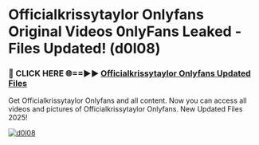 # Officialkrissytaylor Onlyfans Original Videos 0nlyFans Leaked - Files Updated! (d0l08)

<h3>🔴 CLICK HERE 🌐==►► <a href="https://tinyurl.com/ehrbuxhb" rel="nofollow">Officialkrissytaylor Onlyfans Updated Files</a></h3>

Get Officialkrissytaylor Onlyfans and all content. Now you can access all videos and pictures of Officialkrissytaylor Onlyfans. New Updated Files 2025!

[![d0l08](https://i.imgur.com/lVYEuWS.gif)](https://tinyurl.com/ehrbuxhb)
